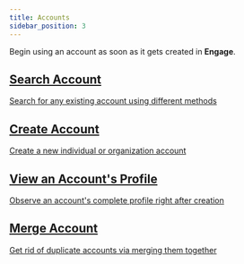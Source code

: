 ```yaml
---
title: Accounts
sidebar_position: 3
---
```


Begin using an account as soon as it gets created in **Engage**. 

<section class="row list">
   <article class="col col--6 margin-bottom--lg">
      <a class="card padding--lg cardContainer" href="/docs/engage/accounts/searching-accounts">
         <h2 class="text--truncate cardTitle" title="Search Account">Search Account</h2>
         <p class="text--truncate cardDescription" title="Search for any existing account using different methods">Search for any existing account using different methods</p>
      </a>
   </article>

  <article class="col col--6 margin-bottom--lg">
      <a class="card padding--lg cardContainer" href="/docs/engage/accounts/creating-accounts">
         <h2 class="text--truncate cardTitle" title="Create Account">Create Account</h2>
         <p class="text--truncate cardDescription" title="Create a new individual or organization account in Engage">Create a new individual or organization account</p>
      </a>
   </article>

   <article class="col col--6 margin-bottom--lg">
      <a class="card padding--lg cardContainer" href="/docs/engage/accounts/account-profile">
         <h2 class="text--truncate cardTitle" title="View an Account's Complete Profile">View an Account's Profile</h2>
         <p class="text--truncate cardDescription" title="Observe an account's complete profile right after creation">Observe an account's complete profile right after creation</p>
      </a>
   </article>

<article class="col col--6 margin-bottom--lg">
      <a class="card padding--lg cardContainer" href="/docs/engage/accounts/merging-accounts">
         <h2 class="text--truncate cardTitle" title="Merge Account">Merge Account</h2>
         <p class="text--truncate cardDescription" title="Get rid of duplicate accounts via merging them together">Get rid of duplicate accounts via merging them together</p>
      </a>
   </article>
</section>